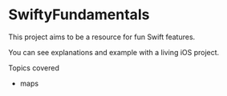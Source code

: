 # SwiftyFundamentals

 This project aims to be a resource for fun Swift features.

 You can see explanations and example with a living iOS project.

 Topics covered

* maps

